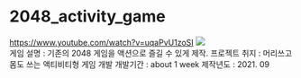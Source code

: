 # 2048_activity_game

https://www.youtube.com/watch?v=uqaPvU1zoSI
<img src='./POSE_2048.png' />  
게임 설명 : 기존의 2048 게임을 액션으로 즐길 수 있게 제작.
프로젝트 취지 : 머리쓰고 몸도 쓰는 액티비티형 게임 개발
개발기간 : about 1 week
제작년도 : 2021. 09
